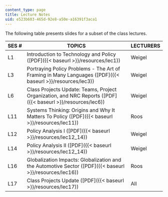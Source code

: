 ```yaml
---
content_type: page
title: Lecture Notes
uid: e523b603-465d-92e8-a50e-a16391f3aca1
---
```


The following table presents slides for a subset of the class lectures.

| SES # | TOPICS | LECTURERS |
| --- | --- | --- |
| L1 | Introduction to Technology and Policy ([PDF]({{< baseurl >}}/resources/lec1)) | Weigel |
| L3 | Portraying Policy Problems - The Art of Framing in Many Languages ([PDF]({{< baseurl >}}/resources/lec3)) | Weigel |
| L6 | Class Projects Update: Teams, Project Organization, and NRC Reports ([PDF]({{< baseurl >}}/resources/lec6)) | Weigel |
| L11 | Systems Thinking: Origins and Why It Matters To Policy ([PDF]({{< baseurl >}}/resources/lec11)) | Roos |
| L12 | Policy Analysis I ([PDF]({{< baseurl >}}/resources/lec12_14)) | Weigel |
| L14 | Policy Analysis II ([PDF]({{< baseurl >}}/resources/lec12_14)) | Weigel |
| L16 | Globalization Impacts: Globalization and the Automotive Sector ([PDF]({{< baseurl >}}/resources/lec16)) | Roos |
| L17 | Class Projects Update ([PDF]({{< baseurl >}}/resources/lec17)) | All